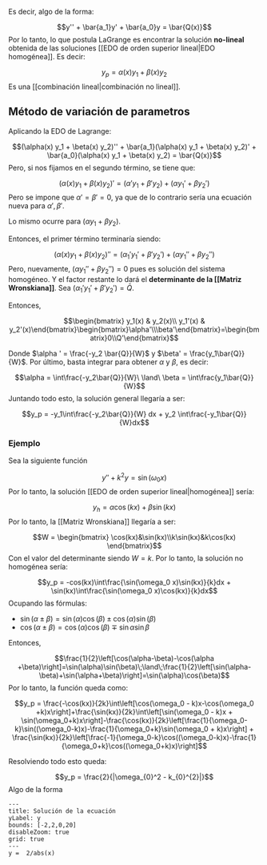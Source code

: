 
Es decir, algo de la forma: 

$$y'' + \bar{a_1}y' + \bar{a_0}y = \bar{Q(x)}$$ 
Por lo tanto, lo que postula LaGrange es encontrar la solución **no-lineal** obtenida de las soluciones [[EDO de orden superior lineal|EDO homogénea]]. Es decir: 

$$y_p = \alpha(x)y_1 + \beta(x)y_2$$ 
Es una [[combinación lineal|combinación no lineal]]. 

## Método de variación de parametros 

Aplicando la EDO de Lagrange: 

$$(\alpha(x) y_1 + \beta(x) y_2)'' + \bar{a_1}(\alpha(x) y_1 + \beta(x) y_2)' + \bar{a_0}(\alpha(x) y_1 + \beta(x) y_2) = \bar{Q(x)}$$ 
Pero, si nos fijamos en el segundo término, se tiene que: 

$$(\alpha(x) y_1 + \beta(x) y_2)' = (\alpha ' y_1 + \beta ' y_2) + (\alpha y_1' + \beta y_2')$$ 
Pero se impone que $\alpha ' = \beta ' = 0$, ya que de lo contrario sería una ecuación nueva para $\alpha ', \beta '$. 

Lo mismo ocurre para $(\alpha y_1 + \beta y_2)$. 

Entonces, el primer término terminaría siendo: 

$$(\alpha(x) y_1 + \beta(x) y_2)'' = (\alpha_1' y_1' + \beta ' y_2') + (\alpha y_1 '' + \beta y_2 '')$$ 
Pero, nuevamente, $(\alpha y_1 '' + \beta y_2 '') = 0$ pues es solución del sistema homogéneo. Y el factor restante lo dará el **determinante de la [[Matriz Wronskiana]]**. Sea $(\alpha_1' y_1' + \beta ' y_2') = \bar{Q}$. 

Entonces, 

$$\begin{bmatrix}
y_1(x) & y_2(x)\\ y_1'(x) & y_2'(x)\end{bmatrix}\begin{bmatrix}\alpha'\\\beta'\end{bmatrix}=\begin{bmatrix}0\\Q'\end{bmatrix}$$

Donde $\alpha ' = \frac{-y_2 \bar{Q}}{W}$ y $\beta' = \frac{y_1\bar{Q}}{W}$. Por último, basta integrar para obtener $\alpha$ y $\beta$, es decir: 

$$\alpha = \int\frac{-y_2\bar{Q}}{W}\ \land\ \beta = \int\frac{y_1\bar{Q}}{W}$$ 
Juntando todo esto, la solución general llegaría a ser: 

$$y_p = -y_1\int\frac{-y_2\bar{Q}}{W} dx +  y_2 \int\frac{-y_1\bar{Q}}{W}dx$$ 
### Ejemplo 

Sea la siguiente función 

$$y'' + k^2y = \sin(\omega_0 x)$$ 
Por lo tanto, la solución [[EDO de orden superior lineal|homogénea]] sería: 

$$y_h = \alpha\cos(kx) + \beta\sin(kx)$$ 
Por lo tanto, la [[Matriz Wronskiana]] llegaría a ser: 

$$W = \begin{bmatrix}
\cos(kx)&\sin(kx)\\k\sin(kx)&k\cos(kx)
\end{bmatrix}$$ 
Con el valor del determinante siendo $W=k$. Por lo tanto, la solución no homogénea sería: 

$$y_p = -cos(kx)\int\frac{\sin(\omega_0 x)\sin(kx)}{k}dx + \sin(kx)\int\frac{\sin(\omega_0 x)\cos(kx)}{k}dx$$ 
Ocupando las fórmulas:
- $\sin(\alpha \pm \beta)=\sin(\alpha)\cos(\beta)\pm\cos(\alpha)\sin(\beta)$ 
- $\cos(\alpha\pm\beta)=\cos(\alpha)\cos(\beta)\mp\sin\alpha\sin\beta$ 

Entonces, 

$$\frac{1}{2}\left[\cos(\alpha-\beta)-\cos(\alpha +\beta)\right]=\sin(\alpha)\sin(\beta)\;\land\;\frac{1}{2}\left[\sin(\alpha-\beta)+\sin(\alpha+\beta)\right]=\sin(\alpha)\cos(\beta)$$ 
Por lo tanto, la función queda como: 

$$y_p = \frac{-\cos(kx)}{2k}\int\left[\cos(\omega_0 - k)x-\cos(\omega_0 +k)x\right]+\frac{\sin(kx)}{2k}\int\left[\sin(\omega_0 - k)x + \sin(\omega_0+k)x\right]-\frac{\cos(kx)}{2k}\left[\frac{1}{\omega_0- k}\sin((\omega_0-k)x)-\frac{1}{\omega_0+k}\sin(\omega_0 + k)x\right] + \frac{\sin(kx)}{2k}\left[\frac{-1}{\omega_0-k}\cos((\omega_0-k)x)-\frac{1}{\omega_0+k}\cos((\omega_0+k)x)\right]$$ 

Resolviendo todo esto queda: 

$$y_p = \frac{2}{|\omega_{0}^2 - k_{0}^{2}|}$$ 
Algo de la forma 

```functionplot
---
title: Solución de la ecuación
yLabel: y
bounds: [-2,2,0,20]
disableZoom: true
grid: true
---
y =  2/abs(x)

```